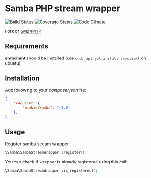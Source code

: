 Samba PHP stream wrapper
=====
[![Build Status](https://secure.travis-ci.org/munkie/samba.png?branch=master)](http://travis-ci.org/crystalservice/samba)
[![Coverage Status](https://coveralls.io/repos/munkie/samba/badge.png)](https://coveralls.io/r/crystalservice/samba)
[![Code Climate](https://codeclimate.com/github/munkie/samba.png)](https://codeclimate.com/github/crystalservice/samba)

Fork of [SMB4PHP](https://code.google.com/p/smbwebclient/)
 
Requirements
------

**smbclient** should be installed (use `sudo apt-get install smbclient` on ubuntu)  

Installation
-----

Add following to your _composer.json_ file:

```json
{
    "require": {
        "munkie/samba": "~1.0"
    },
}
```

Usage
-----

Register samba stream wrapper:
```php
\Samba\SambaStreamWrapper::register();
```

You can check if wrapper is already registered using this call:
```php
\Samba\SambaStreamWrapper::is_registered();
```

